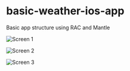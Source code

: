 basic-weather-ios-app
=====================
Basic app structure using RAC and Mantle

![Screen 1](http://i.imgur.com/POd2vX4.png)

![Screen 2](http://i.imgur.com/YkonMIr.png)

![Screen 3](http://i.imgur.com/99jmvzy.png)

